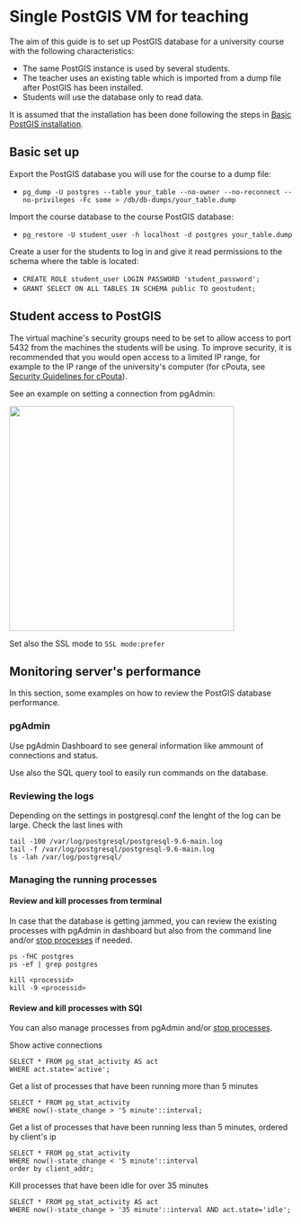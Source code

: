 # Single PostGIS VM for teaching
The aim of this guide is to set up PostGIS database for a university course with the following characteristics:
- The same PostGIS instance is used by several students.
- The teacher uses an existing table which is imported from a dump file after PostGIS has been installed.
- Students will use the database only to read data.

It is assumed that the installation has been done following the steps in [Basic PostGIS installation](basic_postgic.md).

## Basic set up

Export the PostGIS database you will use for the course to a dump file:
- `pg_dump -U postgres --table your_table --no-owner --no-reconnect --no-privileges -Fc some > /db/db-dumps/your_table.dump`

Import the course database to the course PostGIS database:
- `pg_restore -U student_user -h localhost -d postgres your_table.dump`

Create a user for the students to log in and give it read permissions to the schema where the table is located:
- `CREATE ROLE student_user LOGIN PASSWORD 'student_password';`
- `GRANT SELECT ON ALL TABLES IN SCHEMA public TO geostudent;`

## Student access to PostGIS
The virtual machine's security groups need to be set to allow access to port 5432 from the machines the students will be using. To improve security, it is recommended that you would open access to a limited IP range, for example to the IP range of the university's computer (for cPouta, see [Security Guidelines for cPouta](https://docs.csc.fi/cloud/pouta/security/)).

See an example on setting a connection from pgAdmin:

<img src="postgis_student_connection.png" width="400">

Set also the SSL mode to `SSL mode:prefer`


## Monitoring server's performance

In this section, some examples on how to review the PostGIS database performance.

### pgAdmin
Use pgAdmin Dashboard to see general information like ammount of connections and status.

Use also the SQL query tool to easily run commands on the database.


### Reviewing the logs
Depending on the settings in postgresql.conf the lenght of the log can be large. Check the last lines with
````
tail -100 /var/log/postgresql/postgresql-9.6-main.log
tail -f /var/log/postgresql/postgresql-9.6-main.log
ls -lah /var/log/postgresql/
````

### Managing the running processes
#### Review and kill processes from terminal
In case that the database is getting jammed, you can review the existing processes with pgAdmin in dashboard but also from the command line  and/or [stop processes](https://askubuntu.com/questions/547434/how-to-nicely-stop-all-postgres-processes) if needed.
````
ps -fHC postgres
ps -ef | grep postgres

kill <processid>
kill -9 <processid>
````

#### Review and kill processes with SQl
You can also manage processes from pgAdmin and/or [stop processes](https://medium.com/little-programming-joys/finding-and-killing-long-running-queries-on-postgres-7c4f0449e86d).

Show active connections
````
SELECT * FROM pg_stat_activity AS act
WHERE act.state='active';
````
Get a list of processes that have been running more than 5 minutes
````
SELECT * FROM pg_stat_activity
WHERE now()-state_change > '5 minute'::interval;
````

Get a list of processes that have been running less than 5 minutes, ordered by client's ip
````
SELECT * FROM pg_stat_activity
WHERE now()-state_change < '5 minute'::interval
order by client_addr;
````

Kill processes that have been idle for over 35 minutes
````
SELECT * FROM pg_stat_activity AS act
WHERE now()-state_change > '35 minute'::interval AND act.state='idle';
````
